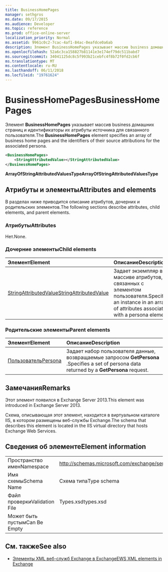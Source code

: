 ```yaml
---
title: BusinessHomePages
manager: sethgros
ms.date: 09/17/2015
ms.audience: Developer
ms.topic: reference
ms.prod: office-online-server
localization_priority: Normal
ms.assetid: 9961c0c2-7cac-4af1-84ac-0eafdce0a6ab
description: Элемент BusinessHomePages указывает массив business домашних страниц и идентификаторы их атрибуты источника для связанного пользователя.
ms.openlocfilehash: 52a6c3ca158827b81141e3e174ef79dc511babd7
ms.sourcegitcommit: 34041125dc8c5f993b21cebfc4f8b72f0fd2cb6f
ms.translationtype: MT
ms.contentlocale: ru-RU
ms.lasthandoff: 06/11/2018
ms.locfileid: "19761624"
---
```

# <a name="businesshomepages"></a><span data-ttu-id="843e8-103">BusinessHomePages</span><span class="sxs-lookup"><span data-stu-id="843e8-103">BusinessHomePages</span></span>

<span data-ttu-id="843e8-104">Элемент **BusinessHomePages** указывает массив business домашних страниц и идентификаторы их атрибуты источника для связанного пользователя.</span><span class="sxs-lookup"><span data-stu-id="843e8-104">The **BusinessHomePages** element specifies an array of business home pages and the identifiers of their source attributions for the associated persona.</span></span> 
  
```XML
<BusinessHomePages>
    <StringAttributedValue></StringAttributedValue>
</BusinessHomePages>
```

 <span data-ttu-id="843e8-105">**ArrayOfStringAttributedValuesType**</span><span class="sxs-lookup"><span data-stu-id="843e8-105">**ArrayOfStringAttributedValuesType**</span></span>
## <a name="attributes-and-elements"></a><span data-ttu-id="843e8-106">Атрибуты и элементы</span><span class="sxs-lookup"><span data-stu-id="843e8-106">Attributes and elements</span></span>

<span data-ttu-id="843e8-107">В разделах ниже приводится описание атрибутов, дочерних и родительских элементов.</span><span class="sxs-lookup"><span data-stu-id="843e8-107">The following sections describe attributes, child elements, and parent elements.</span></span>
  
### <a name="attributes"></a><span data-ttu-id="843e8-108">Атрибуты</span><span class="sxs-lookup"><span data-stu-id="843e8-108">Attributes</span></span>

<span data-ttu-id="843e8-109">Нет.</span><span class="sxs-lookup"><span data-stu-id="843e8-109">None.</span></span>
  
### <a name="child-elements"></a><span data-ttu-id="843e8-110">Дочерние элементы</span><span class="sxs-lookup"><span data-stu-id="843e8-110">Child elements</span></span>

|<span data-ttu-id="843e8-111">**Элемент**</span><span class="sxs-lookup"><span data-stu-id="843e8-111">**Element**</span></span>|<span data-ttu-id="843e8-112">**Описание**</span><span class="sxs-lookup"><span data-stu-id="843e8-112">**Description**</span></span>|
|:-----|:-----|
|[<span data-ttu-id="843e8-113">StringAttributedValue</span><span class="sxs-lookup"><span data-stu-id="843e8-113">StringAttributedValue</span></span>](stringattributedvalue.md) <br/> |<span data-ttu-id="843e8-114">Задает экземпляр в массиве атрибутов, связанных с элементом пользователя.</span><span class="sxs-lookup"><span data-stu-id="843e8-114">Specifies an instance in an array of attributes associated with a persona element.</span></span>  <br/> |
   
### <a name="parent-elements"></a><span data-ttu-id="843e8-115">Родительские элементы</span><span class="sxs-lookup"><span data-stu-id="843e8-115">Parent elements</span></span>

|<span data-ttu-id="843e8-116">**Элемент**</span><span class="sxs-lookup"><span data-stu-id="843e8-116">**Element**</span></span>|<span data-ttu-id="843e8-117">**Описание**</span><span class="sxs-lookup"><span data-stu-id="843e8-117">**Description**</span></span>|
|:-----|:-----|
|[<span data-ttu-id="843e8-118">Пользователь</span><span class="sxs-lookup"><span data-stu-id="843e8-118">Persona</span></span>](persona.md) <br/> |<span data-ttu-id="843e8-119">Задает набор пользователя данные, возвращаемые запросом **GetPersona** .</span><span class="sxs-lookup"><span data-stu-id="843e8-119">Specifies a set of persona data returned by a **GetPersona** request.</span></span>  <br/> |
   
## <a name="remarks"></a><span data-ttu-id="843e8-120">Замечания</span><span class="sxs-lookup"><span data-stu-id="843e8-120">Remarks</span></span>

<span data-ttu-id="843e8-121">Этот элемент появился в Exchange Server 2013.</span><span class="sxs-lookup"><span data-stu-id="843e8-121">This element was introduced in Exchange Server 2013.</span></span>
  
<span data-ttu-id="843e8-122">Схема, описывающая этот элемент, находится в виртуальном каталоге IIS, в котором размещены веб-службы Exchange.</span><span class="sxs-lookup"><span data-stu-id="843e8-122">The schema that describes this element is located in the IIS virtual directory that hosts Exchange Web Services.</span></span>
  
## <a name="element-information"></a><span data-ttu-id="843e8-123">Сведения об элементе</span><span class="sxs-lookup"><span data-stu-id="843e8-123">Element information</span></span>

|||
|:-----|:-----|
|<span data-ttu-id="843e8-124">Пространство имен</span><span class="sxs-lookup"><span data-stu-id="843e8-124">Namespace</span></span>  <br/> |http://schemas.microsoft.com/exchange/services/2006/types  <br/> |
|<span data-ttu-id="843e8-125">Имя схемы</span><span class="sxs-lookup"><span data-stu-id="843e8-125">Schema Name</span></span>  <br/> |<span data-ttu-id="843e8-126">Схема типа</span><span class="sxs-lookup"><span data-stu-id="843e8-126">Type schema</span></span>  <br/> |
|<span data-ttu-id="843e8-127">Файл проверки</span><span class="sxs-lookup"><span data-stu-id="843e8-127">Validation File</span></span>  <br/> |<span data-ttu-id="843e8-128">Types.xsd</span><span class="sxs-lookup"><span data-stu-id="843e8-128">types.xsd</span></span>  <br/> |
|<span data-ttu-id="843e8-129">Может быть пустым</span><span class="sxs-lookup"><span data-stu-id="843e8-129">Can Be Empty</span></span>  <br/> ||
   
## <a name="see-also"></a><span data-ttu-id="843e8-130">См. также</span><span class="sxs-lookup"><span data-stu-id="843e8-130">See also</span></span>



- [<span data-ttu-id="843e8-131">Элементы XML веб-служб Exchange в Exchange</span><span class="sxs-lookup"><span data-stu-id="843e8-131">EWS XML elements in Exchange</span></span>](ews-xml-elements-in-exchange.md)

